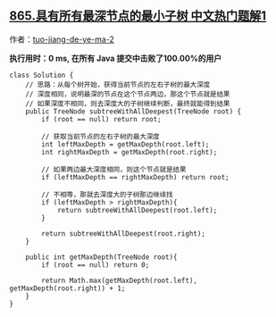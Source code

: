 ## [865.具有所有最深节点的最小子树 中文热门题解1](https://leetcode.cn/problems/smallest-subtree-with-all-the-deepest-nodes/solutions/100000/cu-su-yi-dong-zhi-jie-kan-dai-ma-he-zhu-z4exw)

作者：[tuo-jiang-de-ye-ma-2](https://leetcode.cn/u/tuo-jiang-de-ye-ma-2)

**执行用时：0 ms, 在所有 Java 提交中击败了100.00%的用户**
```
class Solution {
    // 思路：从每个树开始，获得当前节点的左右子树的最大深度
    // 深度相同，说明最深的节点在这个节点两边，那这个节点就是结果
    // 如果深度不相同，则去深度大的子树继续判断，最终就能得到结果
    public TreeNode subtreeWithAllDeepest(TreeNode root) {
        if (root == null) return root;

        // 获取当前节点的左右子树的最大深度
        int leftMaxDepth = getMaxDepth(root.left);
        int rightMaxDepth = getMaxDepth(root.right);

        // 如果两边最大深度相同，则这个节点就是结果
        if (leftMaxDepth == rightMaxDepth) return root;

        // 不相等，那就去深度大的子树那边继续找
        if (leftMaxDepth > rightMaxDepth){
            return subtreeWithAllDeepest(root.left);
        }

        return subtreeWithAllDeepest(root.right);
    }

    public int getMaxDepth(TreeNode root){
        if (root == null) return 0;

        return Math.max(getMaxDepth(root.left), getMaxDepth(root.right)) + 1;
    }
}
```
